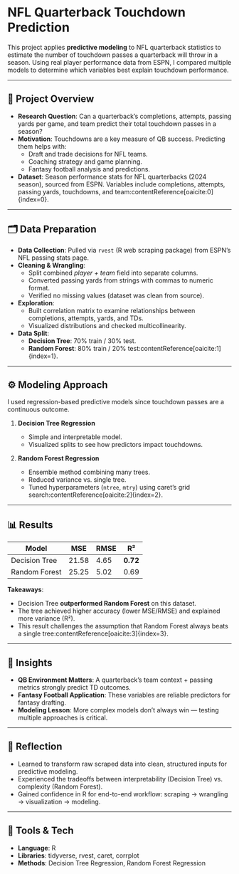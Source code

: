 # NFL Quarterback Touchdown Prediction

This project applies **predictive modeling** to NFL quarterback statistics to estimate the number of touchdown passes a quarterback will throw in a season. Using real player performance data from ESPN, I compared multiple models to determine which variables best explain touchdown performance.

---

## 📌 Project Overview
- **Research Question**: Can a quarterback’s completions, attempts, passing yards per game, and team predict their total touchdown passes in a season?  
- **Motivation**: Touchdowns are a key measure of QB success. Predicting them helps with:
  - Draft and trade decisions for NFL teams.
  - Coaching strategy and game planning.
  - Fantasy football analysis and predictions.
- **Dataset**: Season performance stats for NFL quarterbacks (2024 season), sourced from ESPN. Variables include completions, attempts, passing yards, touchdowns, and team:contentReference[oaicite:0]{index=0}.

---

## 🗂 Data Preparation
- **Data Collection**: Pulled via `rvest` (R web scraping package) from ESPN’s NFL passing stats page.  
- **Cleaning & Wrangling**:
  - Split combined *player + team* field into separate columns.  
  - Converted passing yards from strings with commas to numeric format.  
  - Verified no missing values (dataset was clean from source).  
- **Exploration**:
  - Built correlation matrix to examine relationships between completions, attempts, yards, and TDs.  
  - Visualized distributions and checked multicollinearity.  
- **Data Split**:
  - **Decision Tree**: 70% train / 30% test.  
  - **Random Forest**: 80% train / 20% test:contentReference[oaicite:1]{index=1}.

---

## ⚙️ Modeling Approach
I used regression-based predictive models since touchdown passes are a continuous outcome.

1. **Decision Tree Regression**  
   - Simple and interpretable model.  
   - Visualized splits to see how predictors impact touchdowns.

2. **Random Forest Regression**  
   - Ensemble method combining many trees.  
   - Reduced variance vs. single tree.  
   - Tuned hyperparameters (`ntree`, `mtry`) using caret’s grid search:contentReference[oaicite:2]{index=2}.

---

## 📊 Results

| Model               | MSE   | RMSE   | R²    |
|----------------------|-------|--------|-------|
| Decision Tree        | 21.58 | 4.65   | **0.72** |
| Random Forest        | 25.25 | 5.02   | 0.69  |

**Takeaways**:
- Decision Tree **outperformed Random Forest** on this dataset.  
- The tree achieved higher accuracy (lower MSE/RMSE) and explained more variance (R²).  
- This result challenges the assumption that Random Forest always beats a single tree:contentReference[oaicite:3]{index=3}.

---

## 🔑 Insights
- **QB Environment Matters**: A quarterback’s team context + passing metrics strongly predict TD outcomes.  
- **Fantasy Football Application**: These variables are reliable predictors for fantasy drafting.  
- **Modeling Lesson**: More complex models don’t always win — testing multiple approaches is critical.  

---

## 📝 Reflection
- Learned to transform raw scraped data into clean, structured inputs for predictive modeling.  
- Experienced the tradeoffs between interpretability (Decision Tree) vs. complexity (Random Forest).  
- Gained confidence in R for end-to-end workflow: scraping → wrangling → visualization → modeling.  

---

## 🔧 Tools & Tech
- **Language**: R  
- **Libraries**: tidyverse, rvest, caret, corrplot  
- **Methods**: Decision Tree Regression, Random Forest Regression

